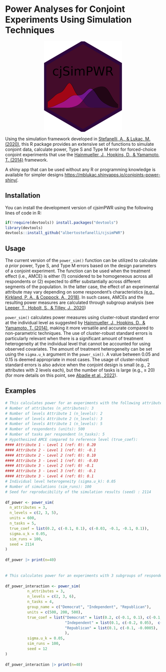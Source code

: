 Power Analyses for Conjoint Experiments Using Simulation Techniques
================

<img src="img/cjSimPWR_hex.png" width="50%" style="display: block; margin: auto;" />

Using the simulation framework developed in [Stefanelli, A., & Lukac, M.
(2020)](https://osf.io/preprints/socarxiv/spkcy/), this R package
provides an extensive set of functions to simulate conjoint data,
calculate power, Type S and Type M error for forced-choice conjoint
experiments that use the [Hainmueller, J., Hopkins, D., & Yamamoto, T.
(2014)](https://www.cambridge.org/core/journals/political-analysis/article/causal-inference-in-conjoint-analysis-understanding-multidimensional-choices-via-stated-preference-experiments/414DA03BAA2ACE060FFE005F53EFF8C8)
framework.

A shiny app that can be used without any R or programming knowledge is
available for simpler designs
<https://mblukac.shinyapps.io/conjoints-power-shiny/>.

## Installation

You can install the development version of cjsimPWR using the following
lines of code in R:

``` r
if(!require(devtools)) install.packages("devtools")
library(devtools)
devtools::install_github("albertostefanelli/cjsimPWR")
```

## Usage

The current version of the `power_sim()` function can be utilized to
calculate *a prior* power, Type S, and Type M errors based on the design
parameters of a conjoint experiment. The function can be used when the
treatment effect (i.e., AMCE) is either (1) considered to be homogeneous
across all respondents or (2) expected to differ substantially across
different segments of the population. In the latter case, the effect of
an experimental attribute may vary depending on some respondent’s
characteristics [(e.g., Kirkland, P. A., & Coppock, A.,
2018)](https://link.springer.com/article/10.1007/s11109-017-9414-8). In
such cases, AMCEs and the resulting power measures are calculated
through subgroup analysis (see [Leeper, T., Hobolt, S., & Tilley, J.,
2020](https://www.cambridge.org/core/journals/political-analysis/article/abs/measuring-subgroup-preferences-in-conjoint-experiments/4F2C21AC02753F1FFF2F5EA0F943C1B2))

`power_sim()` calculates power measures using cluster-robust standard
error at the individual level as suggested by [Hainmueller, J., Hopkins,
D., & Yamamoto, T.
(2014)](https://www.cambridge.org/core/journals/political-analysis/article/causal-inference-in-conjoint-analysis-understanding-multidimensional-choices-via-stated-preference-experiments/414DA03BAA2ACE060FFE005F53EFF8C8),
making it more versatile and accurate compared to non-parametric
techniques. The use of cluster-robust standard errors is particularly
relevant when there is a significant amount of treatment heterogeneity
at the individual level that cannot be accounted for using observed
covariates. The amount of treatment heterogeneity can be set using the
`sigma.u_k` argument in the `power_sim()`. A value between 0.05 and 0.15
is deemed appropriate in most cases. The usage of cluster-robust
standard errors is also advice when the conjoint design is small (e.g.,
2 attributes with 2 levels each), but the number of tasks is large
(e.g., ≥ 20) (for more details on this point, see [Abadie et al.,
2022](https://academic.oup.com/qje/article/138/1/1/6750017)).

## Examples

``` r
# This calculates power for an experiments with the following attributes with no expected interaction effects
# Number of attributes (n_attributes): 3
# Number of levels Attribute 1 (n_levels): 2
# Number of levels Attribute 2 (n_levels): 3
# Number of levels Attribute 1 (n_levels): 5
# Number of respondents (units): 500
# Number of tasks per respondent (n_tasks): 5
# Hypothesized AMCE compared to reference level (true_coef): 
#### Attribute 1 - Level 1 (ref: 0): 0.20 
#### Attribute 2 - Level 1 (ref: 0): -0.1 
#### Attribute 2 - Level 2 (ref: 0): 0.10 
#### Attribute 3 - Level 1 (ref: 0): -0.03 
#### Attribute 3 - Level 2 (ref: 0) -0.1 
#### Attribute 3 - Level 3 (ref: 0): -0.1 
#### Attribute 3 - Level 4 (ref: 0): 0.1
# Individual level heterogeneity (sigma.u_k): 0.05 
# Number of simulations (sim_runs): 100
# Seed for reproducibility of the simulation results (seed) : 2114

df_power <- power_sim(
  n_attributes = 3,
  n_levels = c(2, 3, 5),
  units = 600,
  n_tasks = 5,
  true_coef = list(0.2, c(-0.1, 0.1), c(-0.03, -0.1, -0.1, 0.1)),
  sigma.u_k = 0.05,
  sim_runs = 100,
  seed = 2114
)

df_power |> print(n=40)


# This calculates power for an experiments with 3 subgroups of respondents (Democrat, Independent, Republican) with Hypothesized differences in conditional AMCEs (i.e., subgroup analysis). 

df_power_interaction <- power_sim(
          n_attributes = 3,
          n_levels = c(2, 3, 6),
          n_tasks = 4,
          group_name = c("Democrat", "Independent", "Republican"),
          units = c(500, 200, 500),
          true_coef = list("Democrat" = list(0.2, c(-0.1, 0.1), c(-0.1, -0.1, -0.1, 0.1, -0.03)),
                           "Independent" = list(0.1, c(-0.2, 0.05),  c(-0.1, 0.1, 0.1, 0.3, 0.01)),
                           "Republican" = list(0.1, c(-0.1, -0.0005),  c(-0.1, 0.2, -0.1, 0.1, -0.01))
                           ),
          sigma.u_k = 0.05,
          sim_runs = 100,
          seed = 12
)

df_power_interaction |> print(n=40)
```
